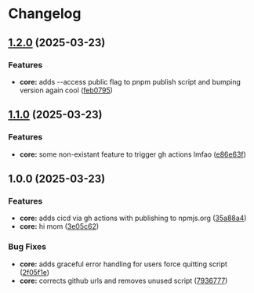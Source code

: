 # Changelog

## [1.2.0](https://github.com/HiMarioLopez/create-mlpz-lambda/compare/v1.1.0...v1.2.0) (2025-03-23)


### Features

* **core:** adds --access public flag to pnpm publish script and bumping version again cool ([feb0795](https://github.com/HiMarioLopez/create-mlpz-lambda/commit/feb07957ee6bfc5431e482f7d02f66ea8ce539d9))

## [1.1.0](https://github.com/HiMarioLopez/create-mlpz-lambda/compare/v1.0.0...v1.1.0) (2025-03-23)


### Features

* **core:** some non-existant feature to trigger gh actions lmfao ([e86e63f](https://github.com/HiMarioLopez/create-mlpz-lambda/commit/e86e63fe27d06a46ceb7deb3660264f89fd26295))

## 1.0.0 (2025-03-23)


### Features

* **core:** adds cicd via gh actions with publishing to npmjs.org ([35a88a4](https://github.com/HiMarioLopez/create-mlpz-lambda/commit/35a88a4bde8452076f7c7a4f1667d5ef979c32c4))
* **core:** hi mom ([3e05c62](https://github.com/HiMarioLopez/create-mlpz-lambda/commit/3e05c620238f2e272593cc5dc8c41634da22ad0f))


### Bug Fixes

* **core:** adds graceful error handling for users force quitting script ([2f05f1e](https://github.com/HiMarioLopez/create-mlpz-lambda/commit/2f05f1e349b1ec43f4fc0e4c564c86edf5db9e97))
* **core:** corrects github urls and removes unused script ([7936777](https://github.com/HiMarioLopez/create-mlpz-lambda/commit/793677710943298d0e0a9bba5449ef84908ee771))
